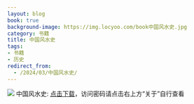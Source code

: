 ```yaml
---
layout: blog
book: true
background-image: https://img.locyoo.com/book中国风水史.jpg
category: 书籍
title: 中国风水史
tags:
- 书籍
- 历史
redirect_from:
  - /2024/03/中国风水史/
---
```

![](https://img.locyoo.com/book中国风水史.jpg)
中国风水史: <a name = "ref1" href="https://url18.ctfile.com/f/50983618-1319974078-56bbdf?p=3619">点击下载</a>，访问密码请点击右上方“关于”自行查看